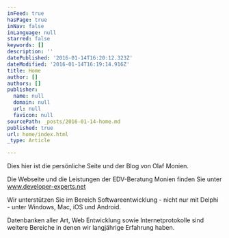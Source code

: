 ```yaml
---
inFeed: true
hasPage: true
inNav: false
inLanguage: null
starred: false
keywords: []
description: ''
datePublished: '2016-01-14T16:20:12.323Z'
dateModified: '2016-01-14T16:19:14.916Z'
title: Home
author: []
authors: []
publisher:
  name: null
  domain: null
  url: null
  favicon: null
sourcePath: _posts/2016-01-14-home.md
published: true
url: home/index.html
_type: Article

---
```

Dies hier ist die persönliche Seite und der Blog von Olaf Monien. 

Die Webseite und die Leistungen der EDV-Beratung Monien finden Sie unter www.developer-experts.net

Wir unterstützen Sie im Bereich Softwareentwicklung - nicht nur mit Delphi - unter Windows, Mac, iOS und Android.

Datenbanken aller Art, Web Entwicklung sowie Internetprotokolle sind weitere Bereiche in denen wir langjährige Erfahrung haben.